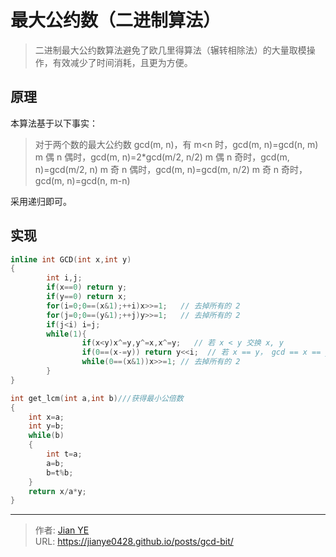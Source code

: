 # 最大公约数（二进制算法）


> 二进制最大公约数算法避免了欧几里得算法（辗转相除法）的大量取模操作，有效减少了时间消耗，且更为方便。

<!--more-->

## 原理

本算法基于以下事实：

> 对于两个数的最大公约数 gcd(m, n)，有
> m<n 时，gcd(m, n)=gcd(n, m)
> m 偶 n 偶时，gcd(m, n)=2\*gcd(m/2, n/2)
> m 偶 n 奇时，gcd(m, n)=gcd(m/2, n)
> m 奇 n 偶时，gcd(m, n)=gcd(m, n/2)
> m 奇 n 奇时，gcd(m, n)=gcd(n, m-n)

采用递归即可。

## 实现

```cpp 最大公约数
inline int GCD(int x,int y)
{
        int i,j;
        if(x==0) return y;
        if(y==0) return x;
        for(i=0;0==(x&1);++i)x>>=1;   // 去掉所有的 2
        for(j=0;0==(y&1);++j)y>>=1;   // 去掉所有的 2
        if(j<i) i=j;
        while(1){
                if(x<y)x^=y,y^=x,x^=y;   // 若 x < y 交换 x, y
                if(0==(x-=y)) return y<<i;  // 若 x == y， gcd == x == y （就是在辗转减，while(1) 控制）
                while(0==(x&1))x>>=1; // 去掉所有的 2
        }
}
```

```cpp 最小公倍数
int get_lcm(int a,int b)///获得最小公倍数
{
    int x=a;
    int y=b;
    while(b)
    {
        int t=a;
        a=b;
        b=t%b;
    }
    return x/a*y;
}
```


---

> 作者: [Jian YE](https://github.com/jianye0428)  
> URL: https://jianye0428.github.io/posts/gcd-bit/  

